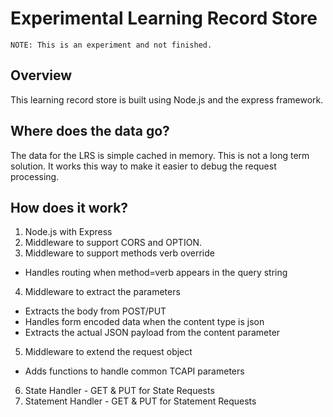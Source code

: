 # Experimental Learning Record Store

`NOTE: This is an experiment and not finished.`

## Overview

This learning record store is built using Node.js and the
express framework.

## Where does the data go?

The data for the LRS is simple cached in memory. This is
not a long term solution. It works this way to make it
easier to debug the request processing.

## How does it work?

1. Node.js with Express
2. Middleware to support CORS and OPTION.
3. Middleware to support methods verb override
 * Handles routing when method=verb appears in the query string
4. Middleware to extract the parameters
 * Extracts the body from POST/PUT
 * Handles form encoded data when the content type is json
 * Extracts the actual JSON payload from the content parameter
5. Middleware to extend the request object
 * Adds functions to handle common TCAPI parameters
6. State Handler - GET & PUT for State Requests
7. Statement Handler - GET & PUT for Statement Requests


